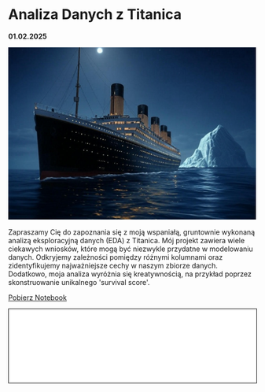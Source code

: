  
# Analiza Danych z Titanica

 **01.02.2025**

 ![Titanic](../titanic//image%20(2).jpg)
 
Zapraszamy Cię do zapoznania się z moją wspaniałą, gruntownie wykonaną analizą eksploracyjną danych (EDA) z Titanica. Mój projekt zawiera wiele ciekawych wniosków, które mogą być niezwykle przydatne w modelowaniu danych. Odkryjemy zależności pomiędzy różnymi kolumnami oraz zidentyfikujemy najważniejsze cechy w naszym zbiorze danych. Dodatkowo, moja analiza wyróżnia się kreatywnością, na przykład poprzez skonstruowanie unikalnego 'survival score'.
 
 <a href="titanic.ipynb" class="md-button md-button--primary">Pobierz Notebook</a>
 
 <iframe
     id="content"
     src="titanic.html"
     width="100%"
     style="border:1px solid black;overflow:hidden;"
 ></iframe>
 <script>
 function resizeIframeToFitContent(iframe) {
     iframe.style.height = (iframe.contentWindow.document.documentElement.scrollHeight + 50) + "px";
     iframe.contentDocument.body.style["overflow"] = 'hidden';
 }
 window.addEventListener('load', function() {
     var iframe = document.getElementById('content');
     resizeIframeToFitContent(iframe);
 });
 window.addEventListener('resize', function() {
     var iframe = document.getElementById('content');
     resizeIframeToFitContent(iframe);
 });
 </script>
 